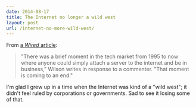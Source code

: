 ```yaml
---
date: 2014-08-17
title: The Internet no longer a wild west
layout: post
url: /internet-no-more-wild-west/
---
```


From [a _Wired_ article](https://www.wired.com/2014/08/free-mobile-data-plans-are-going-to-crush-the-startup-economy/):

> "There was a brief moment in the tech market from 1995 to now where anyone could simply attach a server to the internet and be in business," Wilson writes in response to a commenter. "That moment is coming to an end."

I'm glad I grew up in a time when the Internet was kind of a "wild west"; it didn't feel ruled by corporations or governments. Sad to see it losing some of that.
